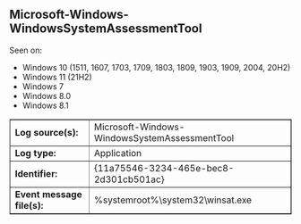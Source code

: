## Microsoft-Windows-WindowsSystemAssessmentTool

Seen on:
* Windows 10 (1511, 1607, 1703, 1709, 1803, 1809, 1903, 1909, 2004, 20H2)
* Windows 11 (21H2)
* Windows 7
* Windows 8.0
* Windows 8.1

<table border="1" class="docutils">
  <tbody>
    <tr>
      <td><b>Log source(s):</b></td>
      <td>Microsoft-Windows-WindowsSystemAssessmentTool</td>
    </tr>
    <tr>
      <td><b>Log type:</b></td>
      <td>Application</td>
    </tr>
    <tr>
      <td><b>Identifier:</b></td>
      <td>{11a75546-3234-465e-bec8-2d301cb501ac}</td>
    </tr>
    <tr>
      <td><b>Event message file(s):</b></td>
      <td>%systemroot%\system32\winsat.exe</td>
    </tr>
  </tbody>
</table>

&nbsp;

